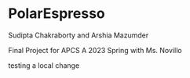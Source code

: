 # PolarEspresso
Sudipta Chakraborty and Arshia Mazumder

Final Project for APCS A 2023 Spring with Ms. Novillo

testing a local change
